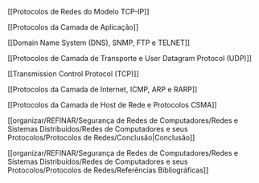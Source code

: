 [[Protocolos de Redes do Modelo TCP-IP]]

[[Protocolos da Camada de Aplicação]]

[[Domain Name System (DNS), SNMP, FTP e TELNET]]

[[Protocolos de Camada de Transporte e User Datagram Protocol (UDP)]]

[[Transmission Control Protocol (TCP)]]

[[Protocolos da Camada de Internet, ICMP, ARP e RARP]]

[[Protocolos da Camada de Host de Rede e Protocolos CSMA]]

[[organizar/REFINAR/Segurança de Redes de Computadores/Redes e Sistemas Distribuídos/Redes de Computadores e seus Protocolos/Protocolos de Redes/Conclusão|Conclusão]]

[[organizar/REFINAR/Segurança de Redes de Computadores/Redes e Sistemas Distribuídos/Redes de Computadores e seus Protocolos/Protocolos de Redes/Referências Bibliográficas]]